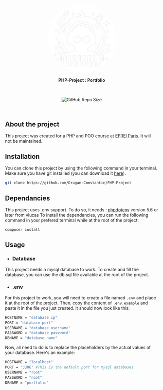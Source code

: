 <a href="https://github.com/Dragan-Constantin/PHP-Project/" target="_blank"><p align="center"> <img alt="Portfolio Icon" title="Portfolio Icon" src="images/README/logo-readme-nobg.png" width="225" style="border-radius:50%;"></p></a>
<p align="center"><b>PHP-Project : Portfolio</b></p><br>
<p align="center">
  <img align="center" alt="GitHub Repo Size" src="https://img.shields.io/github/repo-size/Dragan-Constantin/Transverse-S2-Project?color=brightgreen&label=Size&style=for-the-badge">
</p>
<br>

## About the project

This project was created for a PHP and POO course at [EFREI Paris](https://eng.efrei.fr/).
It will not be maintained.
<br>

## Installation

You can clone this project by using the following command in your terminal. Make sure you have git installed (you can download it [here](https://git-scm.com/downloads)).

```bash
git clone https://github.com/Dragan-Constantin/PHP-Project
```


## Dependancies

This project uses .env support.
To do so, it needs : [phpdotenv](https://github.com/vlucas/phpdotenv) version 5.6 or later from vlucas
To install the dependancies, you can run the following command in your prefered terminal while at the root of the project:

```bash
composer install
```

## Usage

* ### Database

This project needs a mysql database to work.
To create and fill the database, you can use the db.sql file available at the root of the project.
<br>

* ### .env

For this project to work, you will need to create a file named `.env` and place it at the root of the project.
Then, copy the content of `.env.example` and paste it in the file you just created.
It should now look like this:

```bash
HOSTNAME = "database ip"
PORT = "database port"
USERNAME = "database username"
PASSWORD = "database password"
DBNAME = "database name"
```

Now, all need to do is to replace the placeholders by the actual values of your database.
Here's an example:

```bash
HOSTNAME = "localhost"
PORT = "3306" #This is the default port for mysql databases
USERNAME = "root"
PASSWORD = "noot"
DBNAME = "portfolio"
```

<br>
